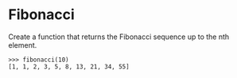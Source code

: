 # Fibonacci

Create a function that returns the Fibonacci sequence up to the nth element.

```
>>> fibonacci(10)
[1, 1, 2, 3, 5, 8, 13, 21, 34, 55]
```

